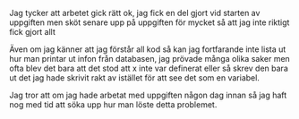 Jag tycker att arbetet gick rätt ok, jag fick en del gjort vid starten av uppgiften men sköt senare upp på uppgiften för mycket så att jag inte riktigt fick gjort allt

Även om jag känner att jag förstår all kod så kan jag fortfarande inte lista ut hur man printar ut infon från databasen, jag prövade många olika saker men ofta blev det bara
att det stod att x inte var definerat eller så skrev den bara ut det jag hade skrivit rakt av istället för att see det som en variabel. 

Jag tror att om jag hade arbetat med uppgiften någon dag innan så jag haft nog med tid att söka upp hur man löste detta problemet.